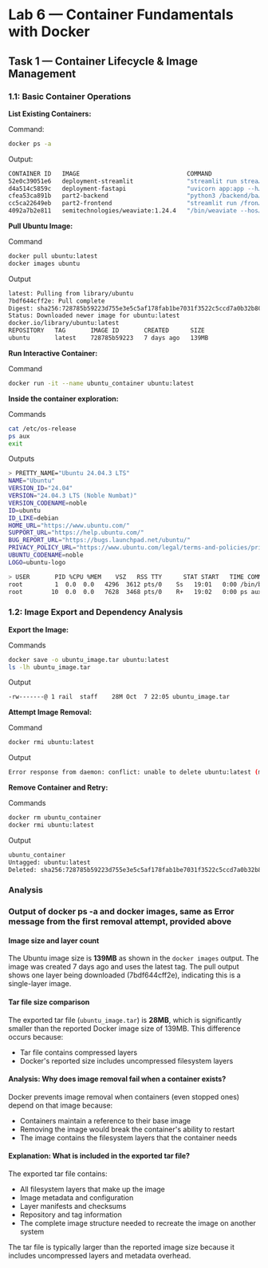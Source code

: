 # Lab 6 — Container Fundamentals with Docker

## Task 1 — Container Lifecycle & Image Management

### 1.1: Basic Container Operations

**List Existing Containers:**

Command:

```bash
docker ps -a
```

Output:

```bash
CONTAINER ID   IMAGE                              COMMAND                  CREATED        STATUS                    PORTS     NAMES
52e0c39051e6   deployment-streamlit               "streamlit run strea…"   13 days ago    Exited (0) 13 days ago              streamlit_app
d4a514c5859c   deployment-fastapi                 "uvicorn app:app --h…"   13 days ago    Exited (0) 13 days ago              fastapi_service
cfea53ca891b   part2-backend                      "python3 /backend/ba…"   2 weeks ago    Exited (0) 2 weeks ago              part2-backend-1
cc5ca22649eb   part2-frontend                     "streamlit run /fron…"   2 weeks ago    Exited (0) 2 weeks ago              part2-frontend-1
4092a7b2e811   semitechnologies/weaviate:1.24.4   "/bin/weaviate --hos…"   3 months ago   Exited (0) 3 months ago             datasetpreparing-weaviate-1
```

**Pull Ubuntu Image:**

Command

```bash
docker pull ubuntu:latest
docker images ubuntu
```

Output

```bash
latest: Pulling from library/ubuntu
7bdf644cff2e: Pull complete 
Digest: sha256:728785b59223d755e3e5c5af178fab1be7031f3522c5ccd7a0b32b80d8248123
Status: Downloaded newer image for ubuntu:latest
docker.io/library/ubuntu:latest
REPOSITORY   TAG       IMAGE ID       CREATED      SIZE
ubuntu       latest    728785b59223   7 days ago   139MB
```

**Run Interactive Container:**

Command

```bash
docker run -it --name ubuntu_container ubuntu:latest
```

**Inside the container exploration:**

Commands

```bash
cat /etc/os-release
ps aux
exit
```

Outputs

```bash
> PRETTY_NAME="Ubuntu 24.04.3 LTS"
NAME="Ubuntu"
VERSION_ID="24.04"
VERSION="24.04.3 LTS (Noble Numbat)"
VERSION_CODENAME=noble
ID=ubuntu
ID_LIKE=debian
HOME_URL="https://www.ubuntu.com/"
SUPPORT_URL="https://help.ubuntu.com/"
BUG_REPORT_URL="https://bugs.launchpad.net/ubuntu/"
PRIVACY_POLICY_URL="https://www.ubuntu.com/legal/terms-and-policies/privacy-policy"
UBUNTU_CODENAME=noble
LOGO=ubuntu-logo

> USER       PID %CPU %MEM    VSZ   RSS TTY      STAT START   TIME COMMAND
root         1  0.0  0.0   4296  3612 pts/0    Ss   19:01   0:00 /bin/bash
root        10  0.0  0.0   7628  3468 pts/0    R+   19:02   0:00 ps aux
```

### 1.2: Image Export and Dependency Analysis

**Export the Image:**

Commands

```bash
docker save -o ubuntu_image.tar ubuntu:latest
ls -lh ubuntu_image.tar
```

Output

```bash
-rw-------@ 1 rail  staff    28M Oct  7 22:05 ubuntu_image.tar
```

**Attempt Image Removal:**

Command

```bash
docker rmi ubuntu:latest
```

Output

```bash
Error response from daemon: conflict: unable to delete ubuntu:latest (must be forced) - container 22290317e64e is using its referenced image 728785b59223
```

**Remove Container and Retry:**

Commands

```bash
docker rm ubuntu_container
docker rmi ubuntu:latest
```

Output

```bash
ubuntu_container
Untagged: ubuntu:latest
Deleted: sha256:728785b59223d755e3e5c5af178fab1be7031f3522c5ccd7a0b32b80d8248123
```

### Analysis

### Output of docker ps -a and docker images, same as Error message from the first removal attempt, provided above

#### Image size and layer count

The Ubuntu image size is **139MB** as shown in the `docker images` output. The image was created 7 days ago and uses the latest tag. The pull output shows one layer being downloaded (7bdf644cff2e), indicating this is a single-layer image.

#### Tar file size comparison

The exported tar file (`ubuntu_image.tar`) is **28MB**, which is significantly smaller than the reported Docker image size of 139MB. This difference occurs because:

- Tar file contains compressed layers
- Docker's reported size includes uncompressed filesystem layers

#### Analysis: Why does image removal fail when a container exists?

Docker prevents image removal when containers (even stopped ones) depend on that image because:

- Containers maintain a reference to their base image
- Removing the image would break the container's ability to restart
- The image contains the filesystem layers that the container needs

#### Explanation: What is included in the exported tar file?

The exported tar file contains:

- All filesystem layers that make up the image
- Image metadata and configuration
- Layer manifests and checksums
- Repository and tag information
- The complete image structure needed to recreate the image on another system

The tar file is typically larger than the reported image size because it includes uncompressed layers and metadata overhead.
